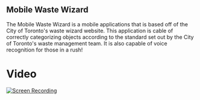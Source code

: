 Mobile Waste Wizard
-------------------
The Mobile Waste Wizard is a mobile applications that is based off of the City of Toronto's waste wizard website. This application is cable of correctly categorizing objects according to the standard set out by the City of Toronto's waste management team. It is also capable of voice recognition for those in a rush!

Video
===========
[![Screen Recording](http://img.youtube.com/vi/EJLXUMOmKfY/0.jpg)](http://www.youtube.com/watch?v=EJLXUMOmKfY)
